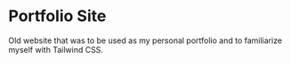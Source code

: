 # Portfolio Site
Old website that was to be used as my personal portfolio and to familiarize myself with Tailwind CSS.
